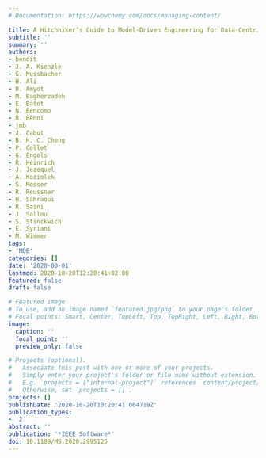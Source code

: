 ```yaml
---
# Documentation: https://wowchemy.com/docs/managing-content/

title: A Hitchhiker’s Guide to Model-Driven Engineering for Data-Centric Systems
subtitle: ''
summary: ''
authors:
- benoit
- J. A. Kienzle
- G. Mussbacher
- H. Ali
- D. Amyot
- M. Bagherzadeh
- E. Batot
- N. Bencomo
- B. Benni
- jmb
- J. Cabot
- B. H. C. Cheng
- P. Collet
- G. Engels
- R. Heinrich
- J. Jezequel
- A. Koziolek
- S. Mosser
- R. Reussner
- H. Sahraoui
- R. Saini
- J. Sallou
- S. Stinckwich
- E. Syriani
- M. Wimmer
tags:
- 'MDE'
categories: []
date: '2020-00-01'
lastmod: 2020-10-20T12:20:41+02:00
featured: false
draft: false

# Featured image
# To use, add an image named `featured.jpg/png` to your page's folder.
# Focal points: Smart, Center, TopLeft, Top, TopRight, Left, Right, BottomLeft, Bottom, BottomRight.
image:
  caption: ''
  focal_point: ''
  preview_only: false

# Projects (optional).
#   Associate this post with one or more of your projects.
#   Simply enter your project's folder or file name without extension.
#   E.g. `projects = ["internal-project"]` references `content/project/deep-learning/index.md`.
#   Otherwise, set `projects = []`.
projects: []
publishDate: '2020-10-20T10:20:41.004719Z'
publication_types:
- '2'
abstract: ''
publication: '*IEEE Software*'
doi: 10.1109/MS.2020.2995125
---
```

